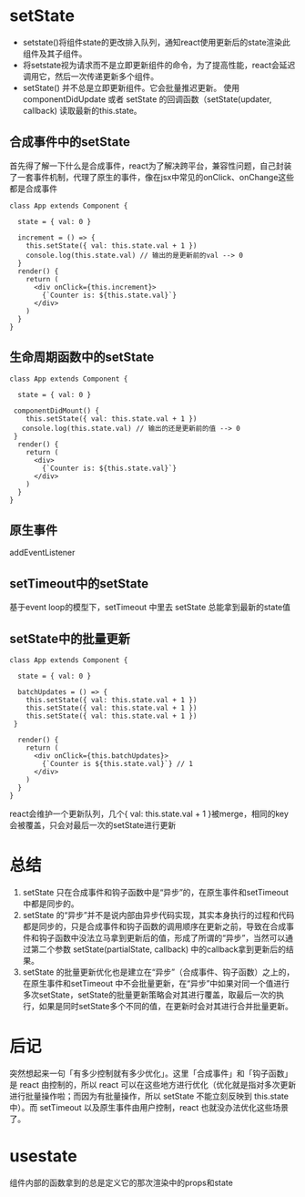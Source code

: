 # setState
- setstate()将组件state的更改排入队列，通知react使用更新后的state渲染此组件及其子组件。
- 将setstate视为请求而不是立即更新组件的命令，为了提高性能，react会延迟调用它，然后一次传递更新多个组件。
- setState() 并不总是立即更新组件。它会批量推迟更新。
使用 componentDidUpdate 或者 setState 的回调函数（setState(updater, callback)
读取最新的this.state。

## 合成事件中的setState
首先得了解一下什么是合成事件，react为了解决跨平台，兼容性问题，自己封装了一套事件机制，代理了原生的事件，像在jsx中常见的onClick、onChange这些都是合成事件
```
class App extends Component {

  state = { val: 0 }

  increment = () => {
    this.setState({ val: this.state.val + 1 })
    console.log(this.state.val) // 输出的是更新前的val --> 0
  }
  render() {
    return (
      <div onClick={this.increment}>
        {`Counter is: ${this.state.val}`}
      </div>
    )
  }
}
```

## 生命周期函数中的setState
```
class App extends Component {

  state = { val: 0 }

 componentDidMount() {
    this.setState({ val: this.state.val + 1 })
   console.log(this.state.val) // 输出的还是更新前的值 --> 0
 }
  render() {
    return (
      <div>
        {`Counter is: ${this.state.val}`}
      </div>
    )
  }
}
```
## 原生事件
addEventListener

## setTimeout中的setState
基于event loop的模型下，setTimeout 中里去 setState 总能拿到最新的state值

## setState中的批量更新
```
class App extends Component {

  state = { val: 0 }

  batchUpdates = () => {
    this.setState({ val: this.state.val + 1 })
    this.setState({ val: this.state.val + 1 })
    this.setState({ val: this.state.val + 1 })
 }

  render() {
    return (
      <div onClick={this.batchUpdates}>
        {`Counter is ${this.state.val}`} // 1
      </div>
    )
  }
}
```
react会维护一个更新队列，几个{ val: this.state.val + 1 }被merge，相同的key会被覆盖，只会对最后一次的setState进行更新

# 总结
1. setState 只在合成事件和钩子函数中是“异步”的，在原生事件和setTimeout 中都是同步的。
2. setState 的“异步”并不是说内部由异步代码实现，其实本身执行的过程和代码都是同步的，只是合成事件和钩子函数的调用顺序在更新之前，导致在合成事件和钩子函数中没法立马拿到更新后的值，形成了所谓的“异步”，当然可以通过第二个参数 setState(partialState, callback) 中的callback拿到更新后的结果。
3. setState 的批量更新优化也是建立在“异步”（合成事件、钩子函数）之上的，在原生事件和setTimeout 中不会批量更新，在“异步”中如果对同一个值进行多次setState，setState的批量更新策略会对其进行覆盖，取最后一次的执行，如果是同时setState多个不同的值，在更新时会对其进行合并批量更新。

# 后记
突然想起来一句「有多少控制就有多少优化」。这里「合成事件」和「钩子函数」是 react 由控制的，所以 react 可以在这些地方进行优化（优化就是指对多次更新 进行批量操作啦；而因为有批量操作，所以 setState 不能立刻反映到 this.state 中）。而 setTimeout 以及原生事件由用户控制，react 也就没办法优化这些场景了。

# usestate
组件内部的函数拿到的总是定义它的那次渲染中的props和state